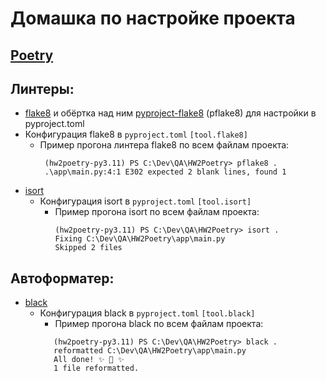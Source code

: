 # Домашка по настройке проекта

## [Poetry](https://python-poetry.org/)

## Линтеры: 
 - [flake8](https://pypi.org/project/flake8/) и обёртка над ним [pyproject-flake8](https://pypi.org/project/pyproject-flake8/) (pflake8) для настройки в pyproject.toml
 - Конфигурация flake8 в ``pyproject.toml`` ``[tool.flake8]``
   - Пример прогона линтера flake8 по всем файлам проекта:
     ```
      (hw2poetry-py3.11) PS C:\Dev\QA\HW2Poetry> pflake8 . 
      .\app\main.py:4:1 E302 expected 2 blank lines, found 1
      ```
 - [isort](https://pypi.org/project/isort/)
   - Конфигурация isort в ``pyproject.toml`` ``[tool.isort]``
     - Пример прогона isort по всем файлам проекта:
        ```
        (hw2poetry-py3.11) PS C:\Dev\QA\HW2Poetry> isort .
        Fixing C:\Dev\QA\HW2Poetry\app\main.py
        Skipped 2 files
        ```
## Автоформатер:
- [black](https://pypi.org/project/black/)
  - Конфигурация black в ``pyproject.toml`` ``[tool.black]``
    - Пример прогона black по всем файлам проекта:
    ```
       (hw2poetry-py3.11) PS C:\Dev\QA\HW2Poetry> black .
       reformatted C:\Dev\QA\HW2Poetry\app\main.py
       All done! ✨ 🍰 ✨
       1 file reformatted.
       ```
